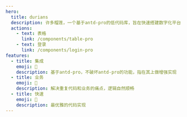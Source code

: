```yaml
---
hero:
  title: durians
  description: 许多榴莲，一个基于antd-pro的低代码库，旨在快速搭建数字化平台
  actions:
    - text: 表格
      link: /components/table-pro
    - text: 登录
      link: /components/login-pro
features:
  - title: 集成
    emoji: 💎
    description: 基于antd-pro，不破坏antd-pro的功能，指在其上做增强实现
  - title: 业务
    emoji: 🌈
    description: 解决重复代码和业务的痛点，逻辑自然顺畅
  - title: 快速
    emoji: 🚀
    description: 最优雅的代码实现
---
```

